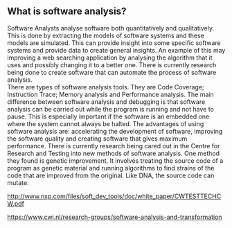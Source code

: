 ## What is software analysis?

Software Analysts analyse software both quantitatively and qualitatively. This is done by extracting the models of software systems and these models are simulated. This can provide insight into some specific software systems and provide data to create general insights. An example of this may improving a web searching application by analysing the algorithm that it uses and possibly changing it to a better one. There is currently research being done to create software that can automate the process of software analysis.  
There are types of software analysis tools. They are Code Coverage; Instruction Trace; Memory analysis and Performance analysis.
The main difference between software analysis and debugging is that software analysis can be carried out while the program is running and not have to pause. This is especially important if the software is an embedded one where the system cannot always be halted.
The advantages of using software analysis are: accelerating the development of software, improving the software quality and creating software that gives maximum performance.
There is currently research being cared out in the Centre for Research and Testing into new methods of software analysis. One method they found is genetic improvement. It involves treating the source code of a program as genetic material and running algorithms to find strains of the code that are improved from the original. Like DNA, the source code can mutate. 


http://www.nxp.com/files/soft_dev_tools/doc/white_paper/CWTESTTECHCW.pdf

https://www.cwi.nl/research-groups/software-analysis-and-transformation




